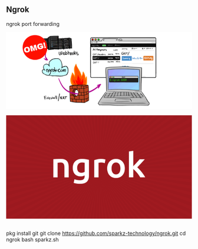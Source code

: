 ## Ngrok

ngrok port forwarding

 </p>
<p align="center">
  <img src="ngrok.png">  
</p>
 </p>
<p align="center">
  <img src="ngrok1.png">  
</p>

```
```
pkg install git
git clone https://github.com/sparkz-technology/ngrok.git
cd ngrok
bash sparkz.sh
```
```
